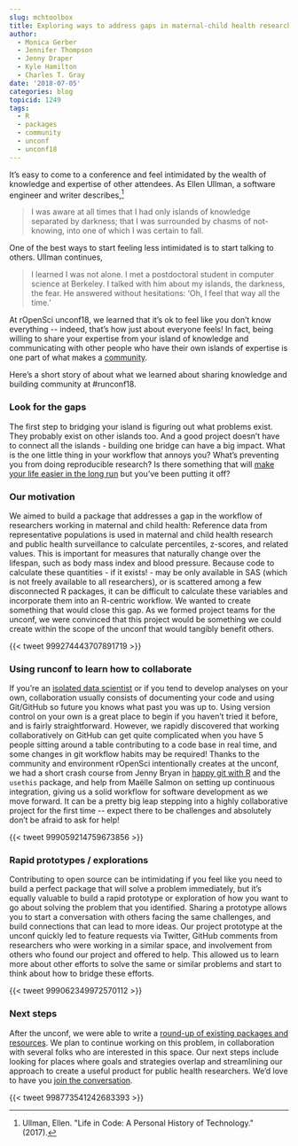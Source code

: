 ```yaml
---
slug: mchtoolbox
title: Exploring ways to address gaps in maternal-child health research
author:
  - Monica Gerber
  - Jennifer Thompson
  - Jenny Draper
  - Kyle Hamilton
  - Charles T. Gray
date: '2018-07-05'
categories: blog
topicid: 1249
tags:
  - R
  - packages
  - community
  - unconf
  - unconf18
---
```


It’s easy to come to a conference and feel intimidated by the wealth of knowledge and expertise of other attendees. As Ellen Ullman, a software engineer and writer describes,[^1] 

> I was aware at all times that I had only islands of knowledge separated by darkness; that I was surrounded by chasms of not-knowing, into one of which I was certain to fall.

One of the best ways to start feeling less intimidated is to start talking to others. Ullman continues,

> I learned I was not alone. I met a postdoctoral student in computer science at Berkeley. I talked with him about my islands, the darkness, the fear. He answered without hesitations: ‘Oh, I feel that way all the time.’

At rOpenSci unconf18, we learned that it’s ok to feel like you don’t know everything -- indeed, that’s how just about everyone feels! In fact, being willing to share your expertise from your island of knowledge and communicating with other people who have their own islands of expertise is one part of what makes a [community](/blog/2017/06/23/community/). 

Here’s a short story of about what we learned about sharing knowledge and building community at #runconf18.

### Look for the gaps

The first step to bridging your island is figuring out what problems exist. They probably exist on other islands too. And a good project doesn’t have to connect all the islands - building one bridge can have a big impact. What is the one little thing in your workflow that annoys you? What’s preventing you from doing reproducible research? Is there something that will [make your life easier in the long run](/blog/2018/04/12/ijtiff/) but you’ve been putting it off?

### Our motivation

We aimed to build a package that addresses a gap in the workflow of researchers working in maternal and child health: Reference data from representative populations is used in maternal and child health research and public health surveillance to calculate percentiles, z-scores, and related values. This is important for measures that naturally change over the lifespan, such as body mass index and blood pressure. Because code to calculate these quantities - if it exists! - may be only available in SAS (which is not freely available to all researchers), or is scattered among a few disconnected R packages, it can be difficult to calculate these variables and incorporate them into an R-centric workflow. We wanted to create something that would close this gap. As we formed project teams for the unconf, we were convinced that this project would be something we could create within the scope of the unconf that would tangibly benefit others.

{{< tweet 999274443707891719 >}}


### Using runconf to learn how to collaborate

If you’re an [isolated data scientist](https://peerj.com/preprints/3160/) or if you tend to develop analyses on your own, collaboration usually consists of documenting your code and using Git/GitHub so future you knows what past you was up to. Using version control on your own is a great place to begin if you haven’t tried it before, and is fairly straightforward. However, we rapidly discovered that working collaboratively on GitHub  can get quite complicated when you have 5 people sitting around a table contributing to a code base in real time, and some changes in git workflow habits may be required! Thanks to the community and environment rOpenSci intentionally creates at the unconf, we had a short crash course from Jenny Bryan in [happy git with R](https://happygitwithr.com/) and the `usethis` package, and help from Maëlle Salmon on setting up continuous integration, giving us a solid workflow for software development as we move forward. It can be a pretty big leap stepping into a highly collaborative project for the first time -- expect there to be challenges and absolutely don’t be afraid to ask for help! 

{{< tweet 999059214759673856 >}}

### Rapid prototypes / explorations

Contributing to open source can be intimidating if you feel like you need to build a perfect package that will solve a problem immediately, but it’s equally valuable to build a rapid prototype or exploration of how you want to go about solving the problem that you identified. Sharing a prototype allows you to  start a conversation with others facing the same challenges, and build connections that can lead to more ideas. Our project prototype at the unconf quickly led to feature requests via Twitter, GitHub comments from researchers who were working in a similar space, and involvement from others who found our project and offered to help. This allowed us to learn more about other efforts to solve the same or similar problems and start to think about how to bridge these efforts.

{{< tweet 999062349972570112 >}}


### Next steps

After the unconf, we were able to write a [round-up of existing packages and resources](http://www.monicagerber.com/2018/07/roundup-of-growth-chart-packages/). We plan to continue working on this problem, in collaboration with several folks who are interested in this space. Our next steps include looking for places where goals and strategies overlap and streamlining our approach to create a useful product for public health researchers. We’d love to have you [join the conversation](https://github.com/ropenscilabs/mchtoolbox/issues).

{{< tweet 998773541242683393 >}}

[^1]: Ullman, Ellen. "Life in Code: A Personal History of Technology." (2017).
